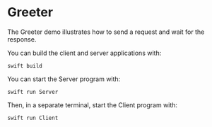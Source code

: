 # Greeter

The Greeter demo illustrates how to send a request and wait for the response.

You can build the client and server applications with:

```shell
swift build
```

You can start the Server program with:

```shell
swift run Server
```

Then, in a separate terminal, start the Client program with:

```shell
swift run Client
```
